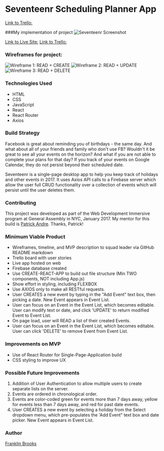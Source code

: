 # Seventeenr Scheduling Planner App

[Link to Trello:](https://trello.com/b/madxhpLU/seventeenr)

###My implementation of project
  ![Seventeenr Screenshot]( ) 

[Link to Live Site:]()
[Link to Trello:](https://trello.com/b/madxhpLU/seventeenr)

### Wireframes for project: 
  ![Wireframe 1: READ + CREATE](https://github.com/franklinbrooks/WDI_HAKUNA_MATATA/blob/master/projects/project2/seventeenr/images/20170113_115557.jpg)
  ![Wireframe 2: READ + UPDATE](https://github.com/franklinbrooks/WDI_HAKUNA_MATATA/blob/master/projects/project2/seventeenr/images/20170113_115612.jpg)
  ![Wireframe 3: READ + DELETE](https://github.com/franklinbrooks/WDI_HAKUNA_MATATA/blob/master/projects/project2/seventeenr/images/20170113_115654.jpg)

### Technologies Used
- HTML
- CSS
- JavaScript
- React
- React Router
- Axios 

<!-- ### Code Example quote
```javascript
let checkIt = function() {
  const gameBoard = document.getElementById("game");
  let target = document.getElementById('target1');
  let friendly = document.getElementById('satellite');
  el = target.getBoundingClientRect();
  la = friendly.getBoundingClientRect();
  let left = el.left + window.scrollX;
  let laLeft = la.left + window.scrollX;
  let top = el.top + window.scrollY;
  let laTop = la.top + window.scrollY;
  console.log(`laLeft is ${laLeft} and laTop is ${laTop}`);
  if ((left > 582 && left < 622) && (top > 230 && top < 270)) {
    score++;
    enemies--;
    outputNewMessages();
    gameBoard.removeChild(target);
    explodeIt();
    determineIt();
  } else if ((laLeft > 600 && laLeft < 650) && (laTop > 225 && laTop < 265)) {
    satellites = satellites - 1;
    outputNewMessages();
    gameBoard.removeChild(friendly);
    explodeIt();
    determineIt();
  }
}
```` -->
### Build Strategy
Facebook is great about reminding you of birthdays - the same day.  And what about all of your friends and family who don't use FB?  Wouldn't it be great to see all your events on the horizon? And what if you are not able to complete your plans for that day? If you track of your events on Google Calendar, they do not persist beyond their scheduled date.

Seventeenr is a single-page desktop app to help you keep track of holidays and other events in 2017. It uses Axios API calls to a Firebase server which allow the user full CRUD functionality over a collection of events which will persist until the user deletes them.

### Contributing
This project was developed as part of the Web Development Immersive program at General Assembly in NYC, January 2017. My mentor for this build is [Patrick Andre](patrick.andre@generalassemb.ly). Thanks, Patrick!

### Minimum Viable Product
- Wireframes, timeline, and MVP description to squad leader via GitHub README markdown
- Trello board with user stories
- Live app hosted on web
- Firebase database created
- Use CREATE-REACT-APP to build out file structure (Min TWO components, NOT including App.js)
- Show effort in styling, including FLEXBOX
- Use AXIOS only to make all RESTful requests.
- User CREATES a new event by typing in the "Add Event" text box, then picking a date.  New Event appears in Event List.
- User can focus on an Event in the Event List, which becomes editable. User can modify text or date, and click 'UPDATE' to return modified Event to Event List.
- On page load, user will READ a list of their created Events.
- User can focus on an Event in the Event List, which becomes editable. User can click 'DELETE' to remove Event from Event List.

### Improvements on MVP
- Use of React Router for Single-Page-Application build
- CSS styling to improve UX

### Possible Future Improvements 
  1. Addition of User Authentication to allow multiple users to create separate lists on the server.
  1. Events are ordered in chronological order.
  1. Events are color-coded green for events more than 7 days away, yellow for events less than 7 days away, and red for past date events.
  1. User CREATES a new event by selecting a holiday from the Select dropdown menu, which pre-populates the 'Add Event" text box and date picker.  New Event appears in Event List.

### Author
  [Franklin Brooks](http://www.franklinchristopherbrooks.com) 
